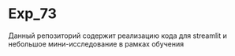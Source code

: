 # Exp_73
Данный репозиторий содержит реализацию кода для streamlit и небольшое мини-исследование в рамках обучения
